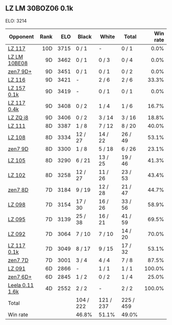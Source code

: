 ## LZ LM 30BOZ06 0.1k ##

ELO: 3214

Opponent | Rank | ELO | Black | White | Total | Win rate
---------|-----:|----:|-------|-------|-------|-------:
[LZ 117](LZ%20117.md) | 10D | 3715 | 0 / 1 | - | 0 / 1 | 0.0%
[LZ LM 10BE08](LZ%20LM%2010BE08.md) | 9D | 3462 | 0 / 1 | 0 / 3 | 0 / 4 | 0.0%
[zen7 9D+](zen7%209D+.md) | 9D | 3451 | 0 / 1 | 0 / 1 | 0 / 2 | 0.0%
[LZ 116](LZ%20116.md) | 9D | 3421 | - | 2 / 6 | 2 / 6 | 33.3%
[LZ 157 0.1k](LZ%20157%200.1k.md) | 9D | 3419 | - | 0 / 1 | 0 / 1 | 0.0%
[LZ 117 0.4k](LZ%20117%200.4k.md) | 9D | 3408 | 0 / 2 | 1 / 4 | 1 / 6 | 16.7%
[LZ ZQ i8](LZ%20ZQ%20i8.md) | 9D | 3406 | 0 / 2 | 3 / 14 | 3 / 16 | 18.8%
[LZ 111](LZ%20111.md) | 8D | 3387 | 1 / 8 | 7 / 12 | 8 / 20 | 40.0%
[LZ 108](LZ%20108.md) | 8D | 3334 | 12 / 27 | 14 / 22 | 26 / 49 | 53.1%
[zen7 9D](zen7%209D.md) | 8D | 3300 | 1 / 8 | 5 / 18 | 6 / 26 | 23.1%
[LZ 105](LZ%20105.md) | 8D | 3290 | 6 / 21 | 13 / 25 | 19 / 46 | 41.3%
[LZ 102](LZ%20102.md) | 8D | 3258 | 12 / 27 | 11 / 26 | 23 / 53 | 43.4%
[zen7 8D](zen7%208D.md) | 7D | 3184 | 9 / 19 | 12 / 28 | 21 / 47 | 44.7%
[LZ 098](LZ%20098.md) | 7D | 3154 | 17 / 30 | 16 / 26 | 33 / 56 | 58.9%
[LZ 095](LZ%20095.md) | 7D | 3139 | 25 / 38 | 16 / 21 | 41 / 59 | 69.5%
[LZ 092](LZ%20092.md) | 7D | 3064 | 7 / 10 | 7 / 10 | 14 / 20 | 70.0%
[LZ 117 0.1k](LZ%20117%200.1k.md) | 7D | 3049 | 8 / 17 | 9 / 15 | 17 / 32 | 53.1%
[zen7 7D](zen7%207D.md) | 7D | 3001 | 3 / 4 | 4 / 4 | 7 / 8 | 87.5%
[LZ 091](LZ%20091.md) | 6D | 2866 | - | 1 / 1 | 1 / 1 | 100.0%
[zen7 6D+](zen7%206D+.md) | 6D | 2845 | 1 / 2 | 0 / 2 | 1 / 4 | 25.0%
[Leela 0.11 1.6k](Leela%200.11%201.6k.md) | 4D | 2552 | 2 / 2 | - | 2 / 2 | 100.0%
Total | | | 104 / 222 | 121 / 237 | 225 / 459 | 
Win rate| | | 46.8% | 51.1% | 49.0% | 
